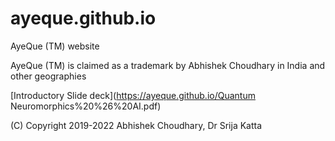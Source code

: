 # ayeque.github.io
AyeQue (TM) website

AyeQue (TM) is claimed as a trademark by Abhishek Choudhary in India and other geographies

[Introductory Slide deck](https://ayeque.github.io/Quantum Neuromorphics%20%26%20AI.pdf)

(C) Copyright 2019-2022 Abhishek Choudhary, Dr Srija Katta

